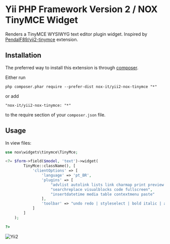Yii PHP Framework Version 2 / NOX TinyMCE Widget
================================================

Renders a TinyMCE WYSIWYG text editor plugin widget. Inspired by [PendalF89/yii2-tinymce](https://github.com/PendalF89/yii2-tinymce) extension.

Installation
------------
The preferred way to install this extension is through [composer](http://getcomposer.org/download/).

Either run

```
php composer.phar require --prefer-dist nox-it/yii2-nox-tinymce "*"
```

or add

```
"nox-it/yii2-nox-tinymce: "*"
```

to the require section of your `composer.json` file.

Usage
------------
In view files:

```php
use nox\widgets\tinymce\TinyMce;

<?= $form->field($model, 'text')->widget(
        TinyMce::className(), [
            'clientOptions' => [
                'language' => 'pt_BR',
                'plugins' => [
                    "advlist autolink lists link charmap print preview anchor",
                    "searchreplace visualblocks code fullscreen",
                    "insertdatetime media table contextmenu paste"
                ],
                'toolbar' => "undo redo | styleselect | bold italic | alignleft aligncenter alignright alignjustify | bullist numlist outdent indent | link image"
            ]
        ]
    );

?>
```

![Yii2](https://img.shields.io/badge/Powered_by-Yii_Framework-green.svg?style=flat)
